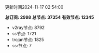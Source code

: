 更新时间2024-11-17 02:54:00

**总订阅: 2998**
**总节点: 37354**
**有效节点: 12345**
- v2ray节点: 8792
- ss节点: 1721
- trojan节点: 1825
- ssr节点: 7
